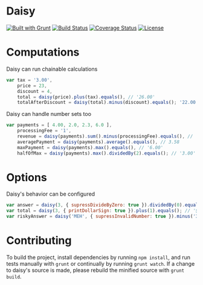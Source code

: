 # Daisy

[![Built with Grunt](http://cdn.gruntjs.com/builtwith.png)](http://gruntjs.com/) [![Build Status](http://travis-ci.org/arecker/Daisy.svg?branch=master)](http://travis-ci.org/arecker/Daisy) [![Coverage Status](http://coveralls.io/repos/arecker/Daisy/badge.svg?branch=master)](https://coveralls.io/r/arecker/Daisy?branch=master) [![License](http://img.shields.io/:license-mit-blue.svg)](https://github.com/arecker/Daisy/blob/master/LICENSE)

# Computations

Daisy can run chainable calculations

```javascript
var tax = '3.00',
	price = 23,
	discount = 4,
	total = daisy(price).plus(tax).equals(), // '26.00'
	totalAfterDiscount = daisy(total).minus(discount).equals(); '22.00'
```

Daisy can handle number sets too

```javascript
var payments = [ 4.00, 2.0, 2.3, 6.0 ],
	processingFee = '1',
	revenue = daisy(payments).sum().minus(processingFee).equals(), // '13.30'
	averagePayment = daisy(payments).average().equals(), // 3.58
	maxPayment = daisy(payments).max().equals(), // '6.00'
	halfOfMax = daisy(payments).max().dividedBy(2).equals(); // '3.00'
```

# Options

Daisy's behavior can be configured

```javascript
var answer = daisy(3, { supressDivideByZero: true }).dividedBy(0).equals(); // '0.00'
var total = daisy(3, { printDollarSign: true }).plus(1).equals(); // '$4.00'
var riskyAnswer = daisy('MEH', { supressInvalidNumber: true }).minus('3').equals(); // '-3.00'
```

# Contributing

To build the project, install dependencies by running ```npm install```, and run tests manually with ```grunt``` or continually by running ```grunt watch```.  If a change to daisy's source is made, please rebuild the minified source with ```grunt build```.